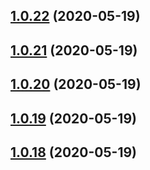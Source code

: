 ## [1.0.22](https://github.com/Path-Check/covid-safe-paths/compare/1.0.21...1.0.22) (2020-05-19)



## [1.0.21](https://github.com/Path-Check/covid-safe-paths/compare/1.0.20...1.0.21) (2020-05-19)



## [1.0.20](https://github.com/Path-Check/covid-safe-paths/compare/1.0.19...1.0.20) (2020-05-19)



## [1.0.19](https://github.com/Path-Check/covid-safe-paths/compare/1.0.18...1.0.19) (2020-05-19)



## [1.0.18](https://github.com/Path-Check/covid-safe-paths/compare/1.0.17...1.0.18) (2020-05-19)



